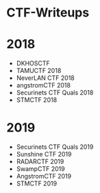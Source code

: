 # CTF-Writeups

# 2018
- DKHOSCTF
- TAMUCTF 2018
- NeverLAN CTF 2018
- angstromCTF 2018
- Securinets CTF Quals 2018
- STMCTF 2018

# 2019
- Securinets CTF Quals 2019
- Sunshine CTF 2019
- RADARCTF 2019
- SwampCTF 2019
- AngstromCTF 2019
- STMCTF 2019

